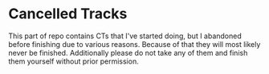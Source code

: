 # Cancelled Tracks
This part of repo contains CTs that I've started doing, but I abandoned before finishing due to various reasons.
Because of that they will most likely never be finished. Additionally please do not take any of them and finish them yourself without prior permission.
